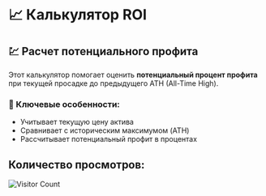 # 📈 Калькулятор ROI

## 💹 Расчет потенциального профита

Этот калькулятор помогает оценить **потенциальный процент профита** при текущей просадке до предыдущего ATH (All-Time High).

### 🔑 Ключевые особенности:
- Учитывает текущую цену актива
- Сравнивает с историческим максимумом (ATH)
- Рассчитывает потенциальный профит в процентах

## Количество просмотров: 

![Visitor Count](https://profile-counter.glitch.me/maestrohacks/count.svg)